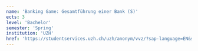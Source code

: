 ```yaml
---
name: 'Banking Game: Gesamtführung einer Bank (S)'
ects: 3
level: 'Bachelor'
semester: 'Spring'
institution: 'UZH'
href: 'https://studentservices.uzh.ch/uzh/anonym/vvz/?sap-language=EN&sap-ui-language=EN#/details/2020/004/SM/50354580'
---
```


